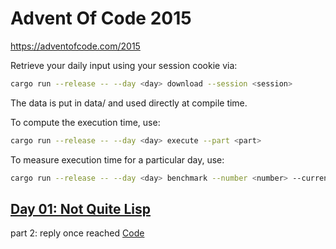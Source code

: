 # Advent Of Code 2015

https://adventofcode.com/2015

Retrieve your daily input using your session cookie via:
```sh
cargo run --release -- --day <day> download --session <session>
```
The data is put in data/ and used directly at compile time.

To compute the  execution time, use:
```sh
cargo run --release -- --day <day> execute --part <part>
```

To measure execution time for a particular day, use:
```sh
cargo run --release -- --day <day> benchmark --number <number> --current
```

## [Day 01: Not Quite Lisp](https://adventofcode.com/2015/day/1)

part 2: reply once reached
[Code](./src/solutions/day01.rs)
